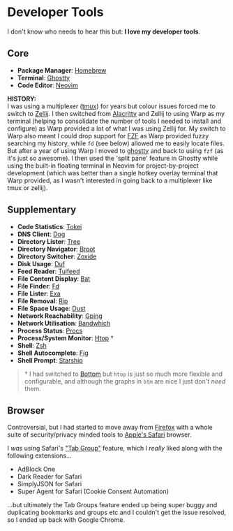 # Developer Tools

I don't know who needs to hear this but:
**I love my developer tools**.

## Core

- **Package Manager**: [Homebrew](https://brew.sh/)
- **Terminal**: [Ghostty](https://ghostty.org)
- **Code Editor**: [Neovim](https://neovim.io)

**HISTORY:**\
I was using a multiplexer ([tmux](https://github.com/tmux/tmux/wiki)) for years but colour issues forced me to switch to [Zellij](https://zellij.dev). I then switched from [Alacritty](https://alacritty.org/) and Zellij to using Warp as my terminal (helping to consolidate the number of tools I needed to install and configure) as Warp provided a lot of what I was using Zellij for. My switch to Warp also meant I could drop support for [FZF](https://github.com/junegunn/fzf/blob/master/README.md) as Warp provided fuzzy searching my history, while `fd` (see below) allowed me to easily locate files. But after a year of using Warp I moved to [ghostty](https://mitchellh.com/ghostty) and back to using `fzf` (as it's just so awesome). I then used the 'split pane' feature in Ghostty while using the built-in floating terminal in Neovim for project-by-project development (which was better than a single hotkey overlay terminal that Warp provided, as I wasn't interested in going back to a multiplexer like tmux or zellij).

## Supplementary

- **Code Statistics**: [Tokei](https://github.com/XAMPPRocky/tokei/blob/master/README.md)
- **DNS Client**: [Dog](https://github.com/ogham/dog/blob/master/README.md)
- **Directory Lister**: [Tree](<https://en.wikipedia.org/wiki/Tree_(command)>)
- **Directory Navigator**: [Broot](https://github.com/Canop/broot/blob/master/README.md)
- **Directory Switcher**: [Zoxide](https://github.com/ajeetdsouza/zoxide/blob/main/README.md)
- **Disk Usage**: [Duf](https://github.com/muesli/duf/blob/master/README.md)
- **Feed Reader**: [Tuifeed](https://github.com/veeso/tuifeed/blob/main/README.md)
- **File Content Display**: [Bat](https://github.com/sharkdp/bat/blob/master/README.md)
- **File Finder**: [Fd](https://github.com/sharkdp/fd/blob/master/README.md)
- **File Lister**: [Exa](https://github.com/ogham/exa/blob/master/README.md)
- **File Removal**: [Rip](https://github.com/nivekuil/rip/blob/master/README.org)
- **File Space Usage**: [Dust](https://github.com/bootandy/dust/blob/master/README.md)
- **Network Reachability**: [Gping](https://github.com/orf/gping/blob/master/readme.md)
- **Network Utilisation**: [Bandwhich](https://github.com/imsnif/bandwhich/blob/main/README.md)
- **Process Status**: [Procs](https://github.com/dalance/procs/blob/master/README.md)
- **Process/System Monitor**: [Htop](https://github.com/htop-dev/htop/#readme) †
- **Shell**: [Zsh](https://www.zsh.org)
- **Shell Autocomplete**: [Fig](https://fig.io/)
- **Shell Prompt**: [Starship](https://starship.rs/)

> † I had switched to [Bottom](https://github.com/ClementTsang/bottom/blob/master/README.md) but `htop` is just so much more flexible and configurable, and although the graphs in `btm` are nice I just don't _need_ them.

## Browser

Controversial, but I had started to move away from [Firefox](https://www.mozilla.org/en-GB/firefox/new/) with a whole suite of security/privacy minded tools to [Apple's Safari](https://www.apple.com/uk/safari/) browser.

I _was_ using Safari's ["Tab Group"](https://twitter.com/integralist/status/1514526555275501569?s=20&t=BJu3WlWq6dhoeAarJf91ig) feature, which I _really_ liked along with the following extensions...

- AdBlock One
- Dark Reader for Safari
- SimplyJSON for Safari
- Super Agent for Safari (Cookie Consent Automation)

...but ultimately the Tab Groups feature ended up being super buggy and duplicating bookmarks and groups etc and I couldn't get the issue resolved, so I ended up back with Google Chrome.
